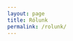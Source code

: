 ```yaml
---
layout: page
title: Rólunk
permalink: /rolunk/
---
```



[Kicsi csoda nagy csoda]: https://www.kicsicsodanagycsoda.hu
